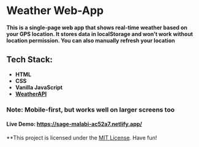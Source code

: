 # Weather Web-App

**This is a single-page web app that shows real-time weather based on your GPS location. It stores data in localStorage and won’t work without location permission. You can also manually refresh your location** <br>

## Tech Stack:
 - **HTML**
 - **CSS**
 - **Vanilla JavaScript**
 - **[WeatherAPI](https://www.weatherapi.com/)**

### Note: Mobile-first, but works well on larger screens too

#### **Live Demo: https://sage-malabi-ac52a7.netlify.app/**

**This project is licensed under the [MIT License](./LICENSE). Have fun!
